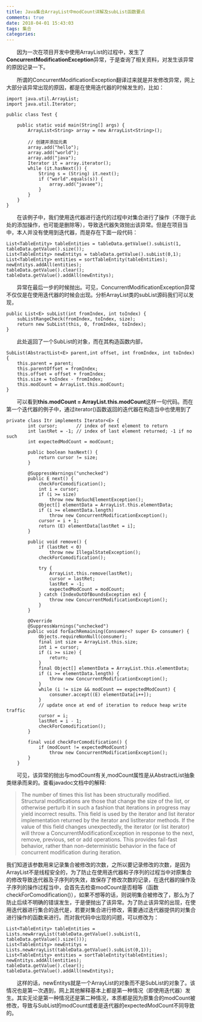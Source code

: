 ```yaml
---
title: Java集合ArrayList中modCount详解及subList函数要点
comments: true
date: 2018-04-01 15:43:03
tags: 集合
categories:
---
```


&emsp;&emsp;因为一次在项目开发中使用ArrayList的过程中，发生了**ConcurrentModificationException**异常，于是查询了相关资料，对发生该异常的原因记录一下。

&emsp;&emsp;所谓的ConcurrentModificationException翻译过来就是并发修改异常，网上大部分该异常出现的原因，都是在使用迭代器的时候发生的，比如：

```
import java.util.ArrayList;
import java.util.Iterator;

public class Test {

    public static void main(String[] args) {
        ArrayList<String> array = new ArrayList<String>();

        // 创建并添加元素
        array.add("hello");
        array.add("world");
        array.add("java");
        Iterator it = array.iterator();
        while (it.hasNext()) {
            String s = (String) it.next();
            if ("world".equals(s)) {
                array.add("javaee");
            }
        }
    }
}
```
&emsp;&emsp;在该例子中，我们使用迭代器进行迭代的过程中对集合进行了操作（不限于此处的添加操作，也可能是删除等），导致迭代器失效抛出该异常。但是在项目当中，本人并没有使用到迭代器，而是存在下面一段代码：

```
List<TableEntity> tableEntities = tableData.getValue().subList(1, tableData.getValue().size());
List<TableEntity> newEntitys = tableData.getValue().subList(0,1);
List<TableEntity> entities = sortTableEntity(tableEntities);
newEntitys.addAll(entities);
tableData.getValue().clear();
tableData.getValue().addAll(newEntitys);
```
&emsp;&emsp;异常在最后一步的时候抛出。可见，ConcurrentModificationException异常不仅仅是在使用迭代器的时候会出现。分析ArrayList类的subList源码我们可以发现，

```
public List<E> subList(int fromIndex, int toIndex) {
    subListRangeCheck(fromIndex, toIndex, size);
    return new SubList(this, 0, fromIndex, toIndex);
}
```
&emsp;&emsp;此处返回了一个SubList的对象，而在其构造函数内部，

```
SubList(AbstractList<E> parent,int offset, int fromIndex, int toIndex) {
	this.parent = parent;
	this.parentOffset = fromIndex;
	this.offset = offset + fromIndex;
	this.size = toIndex - fromIndex;
	this.modCount = ArrayList.this.modCount;
}
```
&emsp;&emsp;可以看到**this.modCount = ArrayList.this.modCount**这样一句代码。而在第一个迭代器的例子中，通过iterator()函数返回的迭代器在构造当中也使用到了

```
private class Itr implements Iterator<E> {
        int cursor;       // index of next element to return
        int lastRet = -1; // index of last element returned; -1 if no such
        int expectedModCount = modCount;

        public boolean hasNext() {
            return cursor != size;
        }

        @SuppressWarnings("unchecked")
        public E next() {
            checkForComodification();
            int i = cursor;
            if (i >= size)
                throw new NoSuchElementException();
            Object[] elementData = ArrayList.this.elementData;
            if (i >= elementData.length)
                throw new ConcurrentModificationException();
            cursor = i + 1;
            return (E) elementData[lastRet = i];
        }

        public void remove() {
            if (lastRet < 0)
                throw new IllegalStateException();
            checkForComodification();

            try {
                ArrayList.this.remove(lastRet);
                cursor = lastRet;
                lastRet = -1;
                expectedModCount = modCount;
            } catch (IndexOutOfBoundsException ex) {
                throw new ConcurrentModificationException();
            }
        }

        @Override
        @SuppressWarnings("unchecked")
        public void forEachRemaining(Consumer<? super E> consumer) {
            Objects.requireNonNull(consumer);
            final int size = ArrayList.this.size;
            int i = cursor;
            if (i >= size) {
                return;
            }
            final Object[] elementData = ArrayList.this.elementData;
            if (i >= elementData.length) {
                throw new ConcurrentModificationException();
            }
            while (i != size && modCount == expectedModCount) {
                consumer.accept((E) elementData[i++]);
            }
            // update once at end of iteration to reduce heap write traffic
            cursor = i;
            lastRet = i - 1;
            checkForComodification();
        }

        final void checkForComodification() {
            if (modCount != expectedModCount)
                throw new ConcurrentModificationException();
        }
    }
```
&emsp;&emsp;可见，该异常的抛出与modCount有关,modCount属性是从AbstractList抽象类继承而来的。查看javadoc文档中的解释:
>The number of times this list has been structurally modified. Structural modifications are those that change the size of the list, or otherwise perturb it in such a fashion that iterations in progress may yield incorrect results.
This field is used by the iterator and list iterator implementation returned by the iterator and listIterator methods. If the value of this field changes unexpectedly, the iterator (or list iterator) will throw a ConcurrentModificationException in response to the next, remove, previous, set or add operations. This provides fail-fast behavior, rather than non-deterministic behavior in the face of concurrent modification during iteration.

我们知道该参数用来记录集合被修改的次数，之所以要记录修改的次数，是因为ArrayList不是线程安全的，为了防止在使用迭代器和子序列的过程当中对原集合的修改导致迭代器及子序列的失效，故保存了修改次数的记录，在迭代器的操作及子序列的操作过程当中，会首先去检查modCount是否相等（函数checkForComodification()），如果不想等的话，则说明集合被修改了，那么为了防止后续不明确的错误发生，于是便抛出了该异常。为了防止该异常的出现，在使用迭代器进行集合的迭代是，若要对集合进行修改，需要通过迭代器提供的对集合进行操作的函数来进行。而对我代码中出现的问题，可以修改为：

```
List<TableEntity> tableEntities = Lists.newArrayList(tableData.getValue().subList(1, tableData.getValue().size()));
List<TableEntity> newEntitys = Lists.newArrayList(tableData.getValue().subList(0,1));
List<TableEntity> entities = sortTableEntity(tableEntities);
newEntitys.addAll(entities);
tableData.getValue().clear();
tableData.getValue().addAll(newEntitys);
```
&emsp;&emsp;这样的话，newEntitys就是一个ArrayList的对象而不是SubList的对象了。该情况也是第一次遇到，网上其他解释基本上都是第一种情况（即使用迭代器）发生。其实无论是第一种情况还是第二种情况，本质都是因为原集合的modCount被修改，导致与SubList的modCount或者是迭代器的expectedModCount不同导致的。
